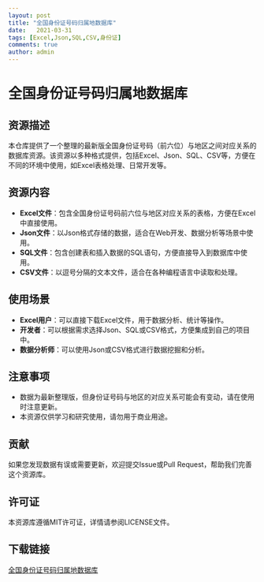 ```yaml
---
layout: post
title: "全国身份证号码归属地数据库"
date:   2021-03-31
tags: [Excel,Json,SQL,CSV,身份证]
comments: true
author: admin
---
```

# 全国身份证号码归属地数据库

## 资源描述

本仓库提供了一个整理的最新版全国身份证号码（前六位）与地区之间对应关系的数据库资源。该资源以多种格式提供，包括Excel、Json、SQL、CSV等，方便在不同的环境中使用，如Excel表格处理、日常开发等。

## 资源内容

- **Excel文件**：包含全国身份证号码前六位与地区对应关系的表格，方便在Excel中直接使用。
- **Json文件**：以Json格式存储的数据，适合在Web开发、数据分析等场景中使用。
- **SQL文件**：包含创建表和插入数据的SQL语句，方便直接导入到数据库中使用。
- **CSV文件**：以逗号分隔的文本文件，适合在各种编程语言中读取和处理。

## 使用场景

- **Excel用户**：可以直接下载Excel文件，用于数据分析、统计等操作。
- **开发者**：可以根据需求选择Json、SQL或CSV格式，方便集成到自己的项目中。
- **数据分析师**：可以使用Json或CSV格式进行数据挖掘和分析。

## 注意事项

- 数据为最新整理版，但身份证号码与地区的对应关系可能会有变动，请在使用时注意更新。
- 本资源仅供学习和研究使用，请勿用于商业用途。

## 贡献

如果您发现数据有误或需要更新，欢迎提交Issue或Pull Request，帮助我们完善这个资源库。

## 许可证

本资源库遵循MIT许可证，详情请参阅LICENSE文件。

## 下载链接

[全国身份证号码归属地数据库](https://pan.quark.cn/s/05af7f199095)